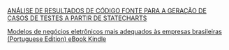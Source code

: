 [ANÁLISE DE RESULTADOS DE CÓDIGO FONTE PARA A GERAÇÃO DE CASOS DE TESTES A PARTIR DE STATECHARTS](https://github.com/Souzalia/artigos/blob/main/Artigo%20ver14-%20MAC6919-2016-Testes.odt) 

[Modelos de negócios eletrônicos mais adequados às empresas brasileiras (Portuguese Edition) eBook Kindle](https://www.amazon.com/dp/B005FG2LFQ) 
